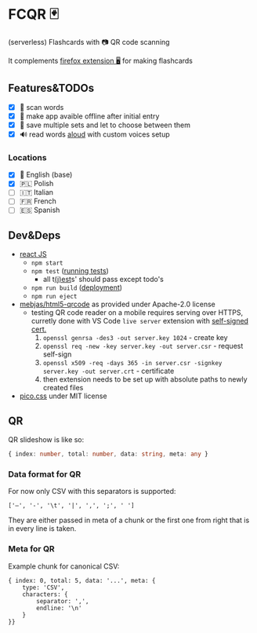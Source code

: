 # FCQR :black_joker:

(serverless) Flashcards with :camera: QR code scanning

It complements 
[firefox extension :desktop_computer:](https://github.com/adamAfro/browser-fc-maker)
for making flashcards

## Features&TODOs

- [x] :iphone: scan words
- [x] :evergreen_tree: make app avaible offline after initial entry
- [x] :floppy_disk: save multiple sets and let to choose between them
- [x] :loud_sound: read words [aloud](https://developer.mozilla.org/en-US/docs/Web/API/SpeechSynthesis) with custom voices setup

### Locations

- [x] :england: English (base)
- [x] :poland: Polish
- [ ] :it: Italian
- [ ] :fr: French
- [ ] :es: Spanish

## Dev&Deps

- [react JS](https://reactjs.org/)
    - `npm start`
    - `npm test` ([running tests](https://facebook.github.io/create-react-app/docs/running-tests))
        - all t[(j)est](https://jestjs.io/)s' should pass except todo's
    - `npm run build` ([deployment](https://facebook.github.io/create-react-app/docs/deployment))
    - `npm run eject`
- [mebjas/html5-qrcode](https://github.com/mebjas/html5-qrcode) as provided under Apache-2.0 license 
    - testing QR code reader on a mobile requires serving over HTTPS,
        curretly done with VS Code `live server` extension 
        with [self-signed cert.](https://www.akadia.com/services/ssh_test_certificate.html)
        1. `openssl genrsa -des3 -out server.key 1024` - create key
        2. `openssl req -new -key server.key -out server.csr` - request self-sign
        3. `openssl x509 -req -days 365 -in server.csr -signkey server.key -out server.crt` - certificate
        4. then extension needs to be set up with absolute paths to newly created files
- [pico.css](https://picocss.com/) under MIT license


## QR

QR slideshow is like so:

```ts
{ index: number, total: number, data: string, meta: any }
```

### Data format for QR

For now only CSV with this separators is supported:

```
['—', '-', '\t', '|', ',', ';', ' ']
```

They are either passed in meta of a chunk or the first one from right that is in every line is taken.

### Meta for QR

Example chunk for canonical CSV:

```
{ index: 0, total: 5, data: '...', meta: {
    type: 'CSV', 
    characters: {
        separator: ',',
        endline: '\n'
    }
}}
```